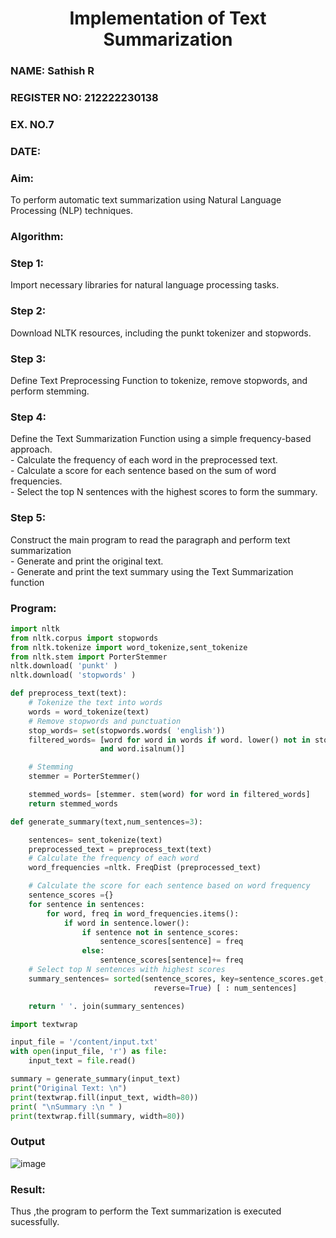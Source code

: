 <H1 ALIGN =CENTER>Implementation of Text  Summarization</H1>
<H3>NAME: Sathish R</H3>
<H3>REGISTER NO: 212222230138</H3>
<H3>EX. NO.7</H3>
<H3>DATE:</H3>
<H3>Aim: </H3> 
To perform automatic text summarization using Natural Language Processing (NLP) techniques. 
<h3>Algorithm:</h3>

### Step 1:
Import necessary libraries for natural language processing tasks.<BR>
### Step 2: 
Download NLTK resources, including the punkt tokenizer and stopwords.<BR>
### Step 3: 
Define Text Preprocessing Function to tokenize, remove stopwords, and perform stemming.<BR>
### Step 4: 
Define the Text Summarization Function using a simple frequency-based approach.<br>
    - Calculate the frequency of each word in the preprocessed text.<br>
    - Calculate a score for each sentence based on the sum of word frequencies.<br>
    - Select the top N sentences with the highest scores to form the summary.<br>
### Step 5: 
Construct the main program to read the paragraph  and perform text summarization<br>
      - Generate and print the original text.<br>
      - Generate and print the text summary using the  Text Summarization function<br>
<H3>Program:</H3>

```py
import nltk
from nltk.corpus import stopwords
from nltk.tokenize import word_tokenize,sent_tokenize
from nltk.stem import PorterStemmer
nltk.download( 'punkt' )
nltk.download( 'stopwords' )

def preprocess_text(text):
	# Tokenize the text into words
	words = word_tokenize(text)
	# Remove stopwords and punctuation
	stop_words= set(stopwords.words( 'english'))
	filtered_words= [word for word in words if word. lower() not in stop_words 
    				and word.isalnum()]

	# Stemming
	stemmer = PorterStemmer()

	stemmed_words= [stemmer. stem(word) for word in filtered_words]
	return stemmed_words

def generate_summary(text,num_sentences=3):

	sentences= sent_tokenize(text)
	preprocessed_text = preprocess_text(text)
	# Calculate the frequency of each word
	word_frequencies =nltk. FreqDist (preprocessed_text)

	# Calculate the score for each sentence based on word frequency
	sentence_scores ={}
	for sentence in sentences:
		for word, freq in word_frequencies.items():
			if word in sentence.lower():
				if sentence not in sentence_scores:
					sentence_scores[sentence] = freq
				else:
					sentence_scores[sentence]+= freq
	# Select top N sentences with highest scores
	summary_sentences= sorted(sentence_scores, key=sentence_scores.get,
    							reverse=True) [ : num_sentences]

	return ' '. join(summary_sentences)

import textwrap

input_file = '/content/input.txt'
with open(input_file, 'r') as file:
    input_text = file.read()

summary = generate_summary(input_text)
print("Original Text: \n")
print(textwrap.fill(input_text, width=80)) 
print( "\nSummary :\n " )
print(textwrap.fill(summary, width=80)) 
```

<H3>Output</H3>

![image](https://github.com/user-attachments/assets/d5fef580-8e43-4d63-9f33-cb13a458876f)

<H3>Result:</H3>
Thus ,the program to perform the Text summarization is executed sucessfully.
